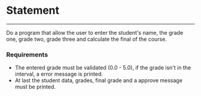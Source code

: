 # Statement

---

Do a program that allow the user to enter the student's name, the grade one, grade two, grade three and calculate the final of the course.

### Requirements

* The entered grade must be validated (0.0 - 5.0), if the grade isn't in the interval, a error message is printed.
* At last the student data, grades, final grade and a approve message must be printed.

